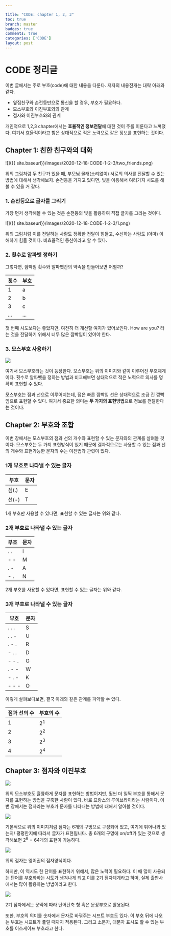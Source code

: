 ```yaml
---

title: "CODE: chapter 1, 2, 3"
toc: true
branch: master
badges: true
comments: true
categories: ['CODE']
layout: post
---
```


# CODE 정리글

이번 글에서는 주로 부호(code)에 대한 내용을 다룬다. 저자의 내용전개는 대략 아래와 같다.

- 옆집친구와 손전등만으로 통신을 할 경우, 부호가 필요하다.
- 모스부호와 이진부호와의 관계
- 점자와 이진부호와의 관계

개인적으로 1,2,3 chapter에서는 **효율적인 정보전달**에 대한 것이 주를 이룬다고 느껴졌다. 여기서 효율적이라고 함은 상대적으로 적은 노력으로 같은 정보를 표현하는 것이다.



## Chapter 1: 친한 친구와의 대화

![]({{ site.baseurl}}/images/2020-12-18-CODE-1-2-3/two_friends.png)

위의 그림처럼 두 친구가 있을 때, 부모님 몰래(소리없이) 서로의 의사를 전달할 수 있는 방법에 대해서 생각해보자. 손전등을 가지고 있다면, 빛을 이용해서 여러가지 시도를 해볼 수 있을 거 같다.



### 1. 손전등으로 글자를 그리기

가장 먼저 생각해볼 수 있는 것은 손전등의 빛을 활용하여 직접 글자를 그리는 것이다.

![]({{ site.baseurl}}/images/2020-12-18-CODE-1-2-3/1.png)

위의 그림처럼 이를 전달하는 사람도 정확한 전달이 힘들고, 수신하는 사람도 (아마) 이해하기 힘들 것이다. 비효율적인 통신이라고 할 수 있다.



### 2. 횟수로 알파벳 정하기

그렇다면, 깜빡임 횟수와 알파벳간의 약속을 만들어보면 어떨까?

| 횟수 | 부호 |
| ---- | ---- |
| 1    | a    |
| 2    | b   |
| 3    | c    |
| ...    | ...    |



첫 번째 시도보다는 좋았지만, 여전히 더 개선할 여지가 있어보인다. How are you? 라는 것을 전달하기 위해서 너무 많은 깜빡임이 있어야 한다.



### 3. 모스부호 사용하기

![](https://upload.wikimedia.org/wikipedia/commons/thumb/b/b5/International_Morse_Code.svg/1920px-International_Morse_Code.svg.png)

여기서 모스부호라는 것이 등장한다. 모스부호는 위의 이미지와 같이 이루어진 부호체계이다. 횟수로 알파벳을 정하는 방법과 비교해보면 상대적으로 적은 노력으로 의사를 명확히 표현할 수 있다.

모스부호는 점과 선으로 이루어지는데, 점은 빠른 깜빡임 선은 상대적으로 조금 긴 깜빡임으로 표현할 수 있다. 여기서 중요한 의미는 **두 가지의 표현방법**으로 정보를 전달한다는 것이다.



## Chapter 2: 부호와 조합

이번 장에서는 모스부호의 점과 선의 개수와 표현할 수 있는 문자와의 관계를 살펴볼 것이다. 모스부호는 두 가지 표현방식이 있기 때문에 결과적으로는 사용할 수 있는 점과 선의 개수와 표현가능한 문자의 수는 이진법과 관련이 있다.



### 1개 부호로 나타낼 수 있는 글자

| 부호  | 문자 |
| ----- | ---- |
| 점(.) | E    |
| 선(-) | T    |

1개 부호만 사용할 수 있다면, 표현할 수 있는 글자는 위와 같다.



### 2개 부호로 나타낼 수 있는 글자

| 부호  | 문자 |
| ----- | ---- |
| . . | I  |
| - - |  M |
| . - |  A |
| - . |  N |
2개 부호를 사용할 수 있다면, 표현할 수 있는 글자는 위와 같다.

### 3개 부호로 나타낼 수 있는 글자

| 부호  | 문자 |
| ----- | ---- |
| . . .| S  |
| . . - | U  |
| . - . |  R |
| - . . |  D |
| - - .|  G |
| . - - |  W |
| - . - |  K |
| - - - |  O |



이렇게 살펴보다보면, 결국 아래와 같은 관계를 파악할 수 있다.

| 점과 선의 수 | 부호의 수 |
| ----- | ---- |
| 1| $2^1$  |
| 2 | $2^2$  |
| 3|  $2^3$ |
| 4 |  $2^4$ |





## Chapter 3: 점자와 이진부호

![](https://image.yes24.com/Goods/2657570/L)

위의 모스부호도 휼륭하게 문자를 표현하는 방법이지만, 훨씬 더 일찍 부호를 통해서 문자를 표현하는 방법을 구축한 사람이 있다. 바로 프랑스의 루이브라이라는 사람이다. 이번 장에서는 점자라는 부호가 문자를 나타내는 방법에 대해서 알아볼 것이다.

![](http://www.braillekorea.org/img/meaning/braille_reding.gif)



기본적으로 위의 이미지처럼 점자는 6개의 구멍으로 구성되어 있고, 여기에 튀어나와 있는지/ 평평한지에 따라서 글자가 표현됩니다. 총 6개의 구멍에 on/off가 있는 것으로 생각해보면 $2^6=64$개의 표현이 가능하다.



![](https://www.pharmabraille.com/wp-content/uploads/2015/11/braille-alphabet-and-braille-numbers.png)

위의 점자는 영어권의 점자양식이다.

하지만, 이 역시도 한 단어를 표현하기 위해서, 많은 노력이 필요하다. 이 때 많이 사용되는 단어를 부호화하는 시도가 생겨나게 되고 이를 2기 점자체계라고 하며, 실제 출판사에서는 많이 활용하는 방법이라고 한다.

![](https://mblogthumb-phinf.pstatic.net/MjAxNjExMDZfMTg2/MDAxNDc4NDQwMzY0NTYy.zLgf58rs_BysFiu6FxES1C9wUTzI1bNDdpQbrmMT09Qg.n-4CLnvXUxe41GmgpEC6MNLWvFa05T6zQPKO7UWAMlMg.JPEG.dydqja2428/image_8290821341478440311699.jpg?type=w800)

2기 점자에서는 문맥에 따라 단어단축 형 혹은 문장부호로 활용된다.

또한, 부호의 의미를 숫자에서 문자로 바꿔주는 시프트 부호도 있다. 이 부호 뒤에 나오는 부호는 시프트가 풀릴 때까지 적용된다. 그리고 소문자, 대문자 표시도 할 수 있는 부호를 이스케이프 부호라고 한다.









